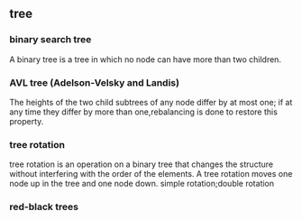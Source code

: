 ## tree

### binary search tree 
A binary tree is a tree in which no node can have more than two children.
### AVL tree (Adelson-Velsky and Landis)
The heights of the two child subtrees of any node differ by at most one;
if at any time they differ by more than one,rebalancing is done to restore this property.
### tree rotation
tree rotation is an operation on a binary tree that changes the structure 
without interfering with the order of the elements. 
A tree rotation moves one node up in the tree and one node down.
simple rotation;double rotation
### red-black trees

